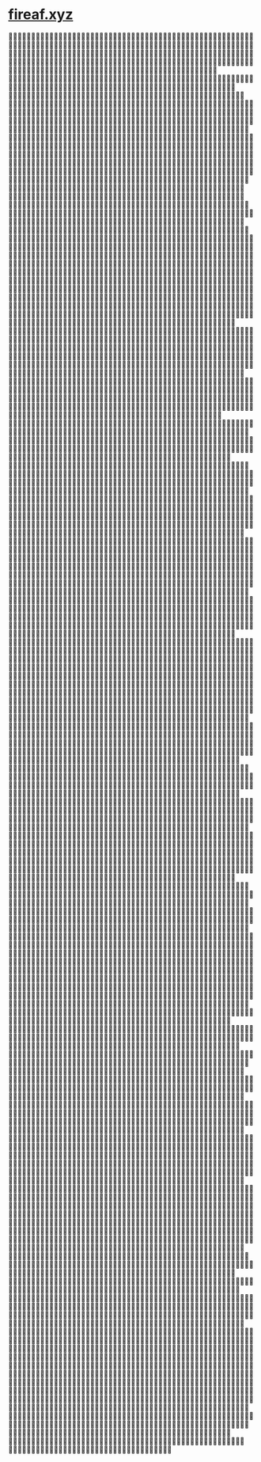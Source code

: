 # [fireaf.xyz](https://www.fireaf.xyz)

💯🔥💯🔥💯💯💯💯💯🔥🔥💯🔥🔥💯🔥💯🔥💯🔥🔥🔥🔥🔥💯💯💯💯🔥🔥🔥💯🔥🔥🔥💯💯🔥💯💯💯💯💯💯💯🔥🔥💯💯💯🔥💯💯🔥💯💯💯💯💯🔥💯💯💯💯🔥💯🔥💯💯💯💯🔥🔥💯🔥🔥💯🔥💯💯💯🔥🔥💯🔥🔥💯🔥🔥🔥🔥💯🔥🔥💯💯🔥💯💯💯💯💯💯🔥💯💯💯🔥💯🔥🔥💯💯💯💯💯🔥💯💯💯💯🔥🔥🔥🔥💯🔥💯🔥🔥🔥🔥🔥🔥💯💯💯💯🔥💯🔥💯🔥🔥💯🔥💯💯💯🔥💯💯💯🔥💯💯🔥🔥💯🔥💯🔥🔥🔥🔥💯💯💯🔥🔥💯🔥🔥🔥💯💯🔥🔥💯🔥💯💯🔥💯🔥💯💯🔥🔥🔥🔥💯💯🔥💯💯💯💯💯🔥💯💯🔥💯💯🔥🔥💯🔥💯💯💯🔥🔥🔥💯🔥💯🔥🔥💯💯🔥💯💯🔥💯🔥💯🔥🔥💯🔥🔥💯💯💯💯💯💯🔥🔥💯🔥💯💯🔥💯💯🔥💯🔥💯💯🔥🔥🔥💯🔥💯🔥🔥💯💯💯💯💯💯💯💯💯🔥🔥🔥🔥💯💯🔥🔥🔥💯💯🔥💯🔥💯🔥🔥💯💯💯🔥🔥💯🔥🔥💯🔥🔥🔥💯💯💯🔥🔥💯🔥🔥🔥🔥💯💯💯🔥💯🔥🔥💯💯💯💯🔥🔥💯🔥🔥💯🔥🔥💯💯💯💯💯🔥🔥💯💯🔥🔥💯💯💯💯🔥🔥💯💯💯💯🔥🔥💯💯🔥💯🔥🔥💯💯🔥💯💯💯🔥🔥💯💯💯💯💯💯🔥🔥🔥💯💯🔥🔥🔥💯🔥🔥💯🔥🔥💯🔥💯💯💯💯🔥🔥💯🔥🔥💯💯💯💯💯💯🔥🔥💯🔥🔥💯🔥💯🔥💯🔥💯💯🔥🔥💯💯💯🔥💯🔥💯💯🔥💯💯🔥🔥🔥🔥💯💯🔥💯💯💯💯💯💯🔥🔥🔥💯🔥🔥💯💯💯💯🔥🔥💯🔥🔥💯🔥💯💯🔥🔥💯🔥💯🔥🔥🔥💯💯🔥🔥💯💯💯🔥💯🔥🔥🔥💯🔥🔥🔥🔥💯💯🔥🔥💯💯🔥💯🔥🔥🔥💯🔥🔥💯🔥🔥🔥💯🔥💯💯💯🔥💯💯🔥🔥💯🔥🔥💯🔥🔥🔥🔥💯💯🔥🔥🔥💯🔥💯🔥🔥🔥💯🔥🔥💯🔥💯💯🔥🔥💯🔥🔥🔥💯💯🔥🔥💯🔥💯💯🔥🔥🔥🔥💯🔥💯🔥🔥🔥🔥💯💯💯💯💯💯💯🔥💯🔥💯💯💯💯💯🔥💯💯💯🔥🔥💯🔥💯🔥💯🔥💯💯💯💯🔥💯🔥🔥🔥💯🔥🔥💯🔥💯💯💯💯💯💯💯💯🔥🔥💯🔥💯🔥💯🔥🔥💯💯💯🔥💯💯🔥🔥💯🔥💯💯💯💯💯💯💯🔥💯💯💯🔥💯🔥💯🔥💯💯💯💯🔥💯🔥🔥🔥💯💯🔥🔥💯💯🔥💯💯💯💯💯🔥💯💯💯🔥🔥🔥💯🔥💯🔥💯💯🔥💯💯🔥🔥🔥🔥💯💯🔥🔥🔥💯🔥💯💯🔥🔥💯🔥💯🔥💯🔥💯🔥🔥💯💯🔥💯🔥💯💯💯🔥💯🔥💯🔥🔥🔥💯🔥💯🔥🔥🔥🔥💯💯💯💯💯💯🔥💯💯🔥💯🔥💯💯💯🔥💯🔥🔥🔥🔥💯💯💯🔥🔥💯💯💯💯💯💯🔥🔥💯💯🔥🔥🔥🔥🔥💯💯💯🔥🔥💯💯🔥💯💯🔥💯💯🔥🔥🔥🔥🔥🔥💯🔥💯🔥💯💯💯💯🔥💯🔥🔥🔥🔥🔥💯💯🔥🔥💯🔥💯🔥🔥💯🔥💯💯💯💯💯💯💯🔥💯🔥💯🔥🔥🔥🔥💯💯🔥🔥💯💯💯💯💯🔥🔥🔥💯🔥🔥🔥🔥🔥🔥💯🔥🔥💯💯💯🔥💯💯🔥🔥🔥💯🔥🔥💯💯🔥🔥💯💯🔥🔥💯🔥🔥🔥💯🔥💯💯💯🔥🔥💯💯🔥💯🔥🔥💯🔥💯🔥💯💯💯💯💯💯💯🔥🔥💯💯🔥💯💯🔥🔥🔥🔥💯🔥💯💯🔥💯💯💯🔥🔥🔥💯🔥💯🔥🔥💯💯🔥💯💯💯💯💯🔥💯🔥🔥💯💯🔥🔥💯🔥🔥🔥🔥🔥🔥💯💯🔥💯💯🔥🔥🔥💯🔥💯🔥💯💯🔥💯🔥🔥💯💯🔥🔥🔥💯💯💯🔥🔥🔥💯💯🔥🔥💯💯🔥💯💯🔥🔥💯💯💯🔥🔥🔥🔥🔥💯💯🔥💯💯🔥🔥💯💯💯💯🔥🔥🔥🔥🔥🔥🔥🔥🔥🔥💯🔥💯🔥🔥🔥🔥🔥💯🔥💯🔥🔥🔥💯🔥💯💯🔥💯🔥🔥🔥💯🔥🔥💯🔥🔥💯💯🔥🔥💯💯💯🔥🔥💯💯💯🔥💯🔥💯💯🔥🔥💯💯🔥🔥💯💯💯🔥🔥🔥💯🔥🔥🔥💯🔥🔥💯🔥💯💯💯💯💯🔥🔥💯💯🔥💯💯🔥💯🔥💯💯💯💯💯🔥💯🔥🔥💯💯🔥💯💯🔥🔥💯💯💯💯🔥💯🔥🔥💯🔥🔥💯🔥💯💯💯🔥💯🔥🔥🔥💯💯💯🔥🔥🔥🔥🔥💯🔥🔥💯💯💯💯🔥💯🔥🔥💯🔥🔥🔥💯💯🔥💯🔥🔥💯💯💯🔥🔥💯🔥💯💯🔥🔥💯🔥💯🔥🔥🔥💯💯💯🔥🔥🔥💯💯💯🔥🔥🔥💯💯🔥🔥💯💯💯🔥💯🔥🔥🔥💯💯💯💯💯💯🔥🔥💯💯💯💯💯🔥💯🔥💯🔥💯🔥💯🔥🔥🔥💯💯💯🔥🔥💯💯🔥💯🔥💯💯🔥🔥🔥🔥🔥💯🔥💯💯💯🔥💯🔥🔥🔥💯🔥💯💯💯💯🔥🔥🔥🔥💯💯💯🔥🔥💯🔥🔥🔥💯💯💯🔥💯💯🔥🔥💯🔥🔥🔥🔥💯💯💯💯🔥💯🔥💯💯💯💯💯💯💯🔥🔥🔥💯💯🔥💯💯🔥🔥🔥🔥💯💯🔥🔥💯🔥💯🔥🔥🔥💯🔥💯💯🔥💯💯🔥💯💯💯🔥🔥🔥🔥💯🔥🔥💯💯🔥💯💯💯🔥🔥🔥💯💯🔥💯🔥🔥💯💯💯💯💯🔥💯🔥💯💯🔥💯🔥💯🔥🔥💯🔥🔥🔥🔥💯🔥💯🔥🔥🔥🔥💯💯🔥🔥🔥💯🔥🔥🔥🔥🔥💯🔥🔥🔥💯🔥🔥🔥🔥🔥💯💯💯💯💯🔥🔥🔥🔥🔥💯💯🔥🔥🔥💯💯🔥💯💯💯💯🔥💯🔥🔥🔥🔥🔥🔥💯💯💯🔥🔥💯💯💯🔥💯🔥🔥💯💯🔥🔥🔥🔥💯💯💯💯🔥🔥🔥💯💯💯🔥🔥💯🔥🔥💯💯💯💯💯🔥💯💯🔥🔥💯🔥🔥💯🔥💯🔥💯🔥💯💯🔥💯💯🔥🔥💯💯🔥🔥🔥🔥💯🔥🔥🔥🔥🔥🔥💯💯💯💯💯💯🔥🔥🔥💯🔥🔥💯🔥🔥💯💯🔥💯💯💯🔥💯💯💯🔥🔥💯🔥🔥💯🔥💯💯🔥🔥💯🔥🔥🔥💯🔥🔥🔥💯🔥💯🔥💯🔥🔥💯💯🔥💯💯🔥🔥💯🔥🔥💯🔥🔥💯🔥🔥🔥💯💯💯🔥🔥🔥🔥🔥🔥🔥💯🔥🔥🔥💯🔥🔥🔥🔥🔥💯🔥🔥🔥💯💯💯🔥🔥💯💯🔥💯🔥🔥🔥💯🔥💯🔥🔥💯🔥💯💯🔥💯🔥💯🔥🔥🔥🔥🔥🔥💯💯💯💯🔥💯🔥🔥💯💯🔥🔥💯🔥🔥💯💯💯💯🔥💯🔥💯💯💯💯🔥🔥💯💯💯💯💯🔥💯💯🔥💯💯🔥🔥💯💯🔥🔥🔥💯🔥💯💯💯🔥🔥🔥🔥💯💯🔥💯🔥🔥🔥🔥🔥🔥🔥💯🔥🔥🔥🔥💯💯💯💯🔥💯💯💯💯💯💯🔥💯🔥💯💯🔥🔥🔥🔥🔥🔥🔥💯🔥💯💯💯💯🔥💯🔥💯💯💯💯🔥💯💯💯🔥💯🔥💯💯🔥🔥🔥🔥💯🔥🔥🔥🔥💯💯💯💯💯🔥💯💯💯💯💯💯💯💯🔥💯💯💯🔥💯💯🔥🔥🔥🔥💯🔥🔥🔥🔥🔥🔥💯💯💯💯🔥💯🔥💯💯💯💯🔥💯🔥💯💯🔥💯🔥🔥💯🔥💯🔥🔥🔥💯💯💯🔥🔥💯💯💯💯💯🔥💯🔥💯🔥💯💯🔥💯💯💯💯💯🔥💯💯💯💯🔥💯💯🔥🔥💯🔥🔥💯💯🔥🔥💯🔥💯💯💯💯💯🔥💯💯🔥💯🔥💯💯🔥💯🔥🔥🔥💯💯💯💯🔥💯💯💯💯💯🔥💯🔥🔥💯💯💯🔥💯💯💯💯🔥🔥💯🔥💯🔥💯🔥🔥🔥🔥🔥💯🔥💯💯💯💯🔥🔥💯🔥🔥💯💯🔥💯🔥🔥💯💯🔥🔥🔥💯💯🔥🔥🔥💯💯🔥🔥💯🔥🔥🔥💯🔥🔥🔥🔥🔥💯🔥🔥💯🔥🔥🔥💯🔥🔥💯💯🔥💯💯🔥💯💯🔥🔥🔥💯🔥🔥🔥🔥💯🔥🔥🔥🔥💯🔥🔥💯🔥🔥🔥💯🔥💯🔥💯🔥💯🔥🔥💯🔥💯🔥🔥💯💯💯🔥💯🔥🔥💯🔥💯💯🔥💯🔥🔥🔥💯🔥🔥💯💯🔥🔥🔥💯🔥🔥🔥🔥🔥🔥💯💯💯💯💯🔥💯🔥💯🔥💯🔥🔥🔥🔥🔥💯🔥🔥💯💯💯🔥💯🔥🔥💯💯💯🔥🔥🔥🔥🔥🔥💯🔥🔥💯🔥💯🔥🔥🔥🔥💯💯🔥🔥🔥🔥💯🔥🔥💯💯🔥💯💯🔥💯🔥🔥🔥🔥🔥💯🔥💯💯🔥💯💯💯🔥💯🔥🔥🔥💯💯🔥🔥🔥💯💯🔥🔥💯🔥💯💯💯🔥💯💯🔥🔥🔥🔥🔥🔥💯🔥🔥🔥💯🔥🔥💯🔥💯🔥💯💯💯🔥💯🔥💯🔥💯🔥💯💯💯💯💯🔥💯💯🔥🔥🔥🔥💯💯🔥💯🔥🔥💯🔥💯💯🔥💯💯💯🔥🔥💯🔥🔥💯🔥🔥🔥💯💯🔥🔥🔥💯💯💯💯💯🔥🔥🔥🔥💯💯💯🔥🔥💯💯🔥🔥💯🔥🔥💯🔥💯💯💯💯💯💯🔥🔥🔥🔥🔥🔥💯🔥💯🔥🔥💯🔥💯🔥💯💯🔥💯💯🔥🔥💯🔥🔥🔥🔥🔥💯🔥💯💯🔥💯🔥💯🔥💯💯🔥🔥💯💯💯🔥🔥💯🔥🔥🔥🔥🔥🔥🔥🔥💯💯💯🔥🔥🔥🔥💯🔥🔥💯🔥💯💯🔥🔥💯💯💯💯🔥💯💯💯💯🔥🔥💯🔥💯💯🔥💯💯🔥🔥💯💯🔥💯💯💯💯🔥🔥💯💯🔥🔥🔥💯💯🔥💯💯🔥🔥🔥🔥🔥🔥🔥🔥💯🔥🔥💯💯💯💯🔥🔥🔥💯🔥💯💯💯💯🔥💯💯🔥🔥🔥💯🔥💯💯🔥🔥🔥💯🔥💯🔥🔥🔥💯💯🔥💯💯🔥🔥🔥🔥🔥🔥💯💯🔥💯💯💯🔥🔥🔥💯💯💯🔥🔥🔥🔥💯🔥🔥💯💯🔥🔥💯💯💯💯💯🔥🔥🔥💯💯💯💯💯💯🔥🔥💯💯🔥💯💯🔥💯💯💯💯🔥💯💯🔥💯💯💯💯💯💯💯💯🔥🔥💯🔥🔥💯💯🔥🔥💯🔥🔥🔥💯🔥🔥💯🔥🔥💯🔥🔥🔥🔥🔥🔥💯🔥💯🔥💯💯🔥💯💯💯🔥💯💯💯🔥💯💯💯🔥🔥💯🔥💯🔥💯💯💯💯🔥💯🔥💯🔥💯🔥🔥💯💯💯💯💯💯💯💯🔥🔥🔥🔥🔥🔥🔥🔥💯🔥💯💯💯💯🔥💯🔥🔥🔥💯💯💯🔥🔥🔥🔥💯🔥🔥💯💯🔥🔥💯🔥🔥🔥💯🔥💯💯🔥💯🔥💯💯💯🔥💯🔥💯🔥🔥💯🔥💯💯💯💯💯🔥💯💯🔥🔥💯💯🔥💯🔥🔥🔥💯💯🔥🔥💯💯🔥🔥🔥🔥🔥💯🔥💯🔥💯🔥🔥🔥🔥💯🔥🔥🔥💯💯💯🔥🔥🔥🔥🔥🔥🔥🔥💯🔥🔥💯💯🔥💯🔥🔥🔥🔥🔥💯💯💯💯💯💯💯🔥💯💯🔥💯🔥🔥🔥💯🔥🔥💯🔥🔥🔥💯🔥🔥💯🔥🔥💯🔥🔥🔥💯💯🔥🔥💯💯💯💯🔥🔥💯🔥🔥🔥💯💯💯🔥💯💯🔥💯💯💯🔥💯💯💯🔥💯💯💯💯💯🔥💯💯💯💯💯💯🔥💯💯💯🔥💯🔥💯🔥💯🔥💯🔥💯🔥💯🔥🔥🔥💯🔥💯🔥🔥💯💯💯🔥💯🔥💯💯🔥🔥💯💯🔥💯🔥🔥🔥🔥🔥🔥🔥🔥🔥💯💯💯💯💯🔥🔥🔥💯🔥💯💯🔥🔥🔥💯🔥🔥💯🔥💯💯🔥🔥🔥🔥💯💯🔥🔥🔥🔥🔥💯💯💯💯🔥💯🔥🔥💯💯💯🔥🔥💯💯💯🔥🔥🔥🔥🔥🔥🔥💯💯🔥🔥🔥💯🔥💯💯🔥🔥💯🔥💯💯🔥🔥🔥💯🔥🔥🔥💯🔥🔥💯💯💯🔥🔥🔥🔥💯💯🔥💯🔥💯💯🔥💯💯🔥🔥🔥🔥🔥💯💯🔥💯🔥💯🔥💯💯🔥🔥🔥💯💯💯💯🔥🔥💯🔥🔥🔥🔥🔥🔥🔥💯💯🔥💯🔥💯💯🔥🔥🔥🔥🔥🔥🔥🔥💯💯🔥💯💯💯💯🔥💯💯🔥🔥💯💯💯🔥🔥💯💯💯🔥💯💯💯🔥🔥🔥💯🔥🔥🔥🔥💯💯💯🔥🔥🔥🔥🔥💯💯🔥💯🔥🔥🔥🔥💯💯💯🔥🔥🔥💯💯🔥💯💯💯🔥🔥💯💯💯💯💯🔥🔥🔥💯🔥🔥🔥🔥🔥🔥💯💯💯💯🔥💯💯🔥💯💯🔥🔥🔥💯🔥💯🔥🔥🔥🔥💯💯💯💯💯💯💯💯💯💯💯🔥🔥💯💯💯💯🔥🔥💯🔥💯🔥💯💯💯💯💯🔥🔥💯🔥🔥💯🔥💯💯🔥💯💯💯🔥🔥🔥🔥🔥💯🔥💯🔥🔥💯💯💯💯🔥💯🔥💯🔥🔥💯🔥🔥🔥🔥💯💯💯🔥💯🔥🔥💯💯🔥💯🔥🔥🔥💯🔥🔥🔥💯💯🔥🔥💯🔥💯💯💯💯🔥💯🔥🔥💯💯💯🔥💯🔥💯💯💯🔥💯💯🔥🔥💯💯🔥💯💯🔥🔥💯🔥💯🔥💯💯💯🔥🔥💯💯🔥💯💯💯💯🔥🔥🔥💯💯🔥💯💯🔥💯💯🔥💯💯🔥🔥💯🔥🔥🔥💯🔥🔥🔥🔥💯💯🔥💯💯💯🔥💯💯🔥💯🔥💯🔥🔥💯🔥🔥💯🔥💯💯🔥🔥💯💯🔥🔥💯💯💯💯💯🔥🔥🔥💯💯🔥💯🔥🔥🔥🔥💯🔥🔥🔥💯💯🔥💯🔥💯💯💯💯🔥🔥💯💯💯🔥💯💯🔥💯💯🔥💯🔥🔥🔥🔥🔥💯💯🔥🔥💯🔥💯🔥💯🔥💯💯🔥💯💯🔥💯🔥💯💯🔥🔥💯🔥🔥💯💯🔥💯💯💯💯🔥💯🔥💯🔥🔥🔥💯💯💯💯🔥💯💯💯💯💯🔥💯🔥🔥💯🔥🔥💯💯🔥🔥🔥💯🔥🔥💯🔥🔥🔥💯💯💯🔥💯🔥🔥🔥🔥🔥🔥🔥💯💯🔥💯💯💯🔥🔥💯🔥🔥🔥💯🔥🔥🔥💯🔥💯💯🔥🔥🔥🔥💯🔥💯💯🔥🔥💯💯💯🔥🔥🔥💯💯💯💯🔥💯🔥💯💯🔥💯🔥💯🔥🔥🔥🔥💯💯🔥🔥💯💯🔥🔥💯💯🔥💯🔥🔥🔥🔥🔥💯🔥💯🔥🔥💯🔥💯🔥💯🔥💯🔥💯💯🔥💯💯🔥💯💯💯💯💯🔥💯💯🔥💯💯💯🔥🔥💯💯💯💯🔥🔥💯💯💯🔥💯💯💯💯💯🔥💯🔥💯🔥🔥💯💯💯🔥💯🔥🔥🔥🔥💯🔥🔥🔥🔥🔥🔥💯💯🔥💯🔥💯🔥💯🔥💯🔥🔥💯💯🔥💯🔥💯💯🔥💯🔥🔥💯🔥💯🔥🔥🔥💯💯💯💯💯🔥💯🔥🔥💯💯🔥🔥🔥💯🔥💯💯🔥🔥💯💯🔥💯🔥💯💯🔥🔥💯💯🔥🔥💯💯💯💯💯💯🔥💯🔥🔥🔥🔥🔥💯💯🔥💯💯💯🔥💯🔥🔥🔥🔥🔥💯💯🔥💯🔥💯💯💯💯🔥🔥🔥🔥💯🔥🔥💯🔥🔥🔥🔥🔥💯💯🔥💯💯💯💯💯💯🔥🔥🔥💯🔥💯💯🔥🔥🔥💯🔥💯💯🔥💯🔥💯💯💯🔥🔥🔥🔥🔥💯💯💯🔥🔥💯🔥🔥💯🔥💯💯🔥💯💯🔥🔥💯💯💯🔥💯💯🔥🔥💯💯💯💯💯💯💯🔥💯🔥🔥🔥🔥💯🔥🔥💯🔥💯💯🔥💯🔥💯🔥🔥💯💯🔥💯🔥🔥💯🔥💯🔥🔥💯🔥🔥🔥💯💯🔥🔥🔥💯🔥🔥💯💯🔥🔥🔥💯🔥💯💯🔥💯💯🔥🔥🔥💯💯🔥🔥💯💯💯💯💯🔥🔥💯💯💯💯🔥🔥💯🔥🔥💯🔥💯💯🔥🔥💯🔥💯🔥🔥💯🔥🔥💯🔥💯💯💯🔥💯💯🔥🔥🔥🔥🔥💯🔥🔥🔥🔥💯🔥🔥💯💯🔥🔥🔥🔥💯🔥💯💯🔥🔥💯🔥🔥💯💯🔥🔥💯💯🔥🔥💯🔥🔥💯🔥💯🔥💯💯💯🔥💯💯🔥💯🔥💯🔥💯🔥💯💯💯💯💯💯🔥💯💯💯💯🔥💯💯💯🔥🔥💯💯🔥💯🔥🔥🔥🔥🔥💯🔥🔥💯🔥💯🔥🔥🔥💯💯🔥💯🔥🔥🔥🔥💯🔥💯💯💯💯💯💯🔥🔥🔥💯💯💯💯🔥🔥🔥🔥💯💯🔥🔥💯💯🔥🔥💯🔥🔥💯💯💯🔥💯🔥💯🔥🔥💯💯💯💯🔥🔥🔥💯🔥🔥💯🔥💯💯🔥💯🔥🔥🔥💯🔥💯🔥💯🔥🔥💯💯🔥🔥🔥🔥🔥💯💯💯🔥💯💯💯🔥💯🔥💯🔥🔥🔥💯🔥🔥💯💯🔥💯💯🔥🔥🔥🔥💯🔥🔥🔥🔥💯💯🔥💯🔥💯🔥🔥🔥🔥🔥🔥🔥🔥🔥🔥🔥💯💯🔥🔥🔥💯🔥💯💯🔥💯💯🔥💯🔥🔥🔥🔥💯💯🔥🔥💯💯🔥🔥💯🔥💯🔥💯💯💯💯💯💯🔥🔥💯💯💯💯💯🔥💯🔥💯💯💯🔥💯🔥💯🔥🔥💯💯🔥🔥💯💯💯💯💯🔥💯💯💯💯🔥💯💯💯💯💯💯💯💯🔥🔥💯🔥💯💯🔥🔥💯🔥💯🔥🔥💯🔥💯🔥💯💯🔥💯🔥💯🔥💯💯💯💯🔥🔥🔥🔥💯🔥🔥💯💯💯🔥🔥💯💯🔥🔥💯💯💯🔥🔥🔥🔥🔥🔥🔥🔥💯💯💯💯💯🔥💯💯💯💯🔥💯🔥🔥💯🔥🔥🔥🔥💯💯💯💯💯💯💯🔥🔥🔥🔥🔥🔥💯💯💯💯💯💯🔥🔥💯💯🔥💯🔥🔥💯💯💯🔥🔥🔥🔥💯🔥🔥🔥💯💯🔥🔥🔥🔥🔥💯🔥💯💯🔥🔥💯💯🔥💯🔥🔥💯🔥🔥🔥🔥💯🔥🔥💯💯🔥💯🔥🔥🔥🔥🔥💯💯🔥💯💯🔥💯🔥🔥💯💯🔥🔥💯🔥🔥💯💯🔥💯🔥🔥💯🔥🔥💯🔥🔥🔥💯💯💯🔥💯🔥💯💯🔥🔥💯🔥💯💯💯🔥💯💯🔥🔥💯💯💯💯🔥💯💯🔥💯🔥💯🔥💯💯🔥🔥🔥💯🔥💯💯🔥🔥🔥💯🔥🔥🔥🔥🔥💯💯🔥💯💯🔥🔥🔥💯🔥🔥💯🔥🔥🔥💯💯🔥💯💯🔥🔥💯💯💯💯💯🔥💯🔥🔥💯💯💯💯💯🔥💯🔥💯🔥💯🔥💯💯🔥💯🔥🔥🔥🔥🔥🔥🔥💯🔥💯💯🔥💯💯💯🔥💯🔥🔥🔥🔥💯💯💯🔥🔥💯🔥🔥💯🔥🔥💯🔥💯🔥💯💯💯💯💯🔥💯🔥🔥💯💯💯💯💯🔥💯🔥💯💯💯🔥🔥🔥💯💯💯🔥🔥💯💯🔥🔥🔥💯💯🔥🔥💯💯💯💯💯💯💯🔥💯🔥🔥💯🔥🔥💯🔥🔥💯🔥🔥🔥🔥🔥🔥🔥💯🔥💯💯🔥🔥💯💯💯💯🔥🔥💯💯🔥🔥🔥💯💯💯💯💯🔥💯🔥🔥🔥🔥💯🔥💯💯💯🔥💯💯💯🔥💯🔥🔥🔥💯🔥💯💯💯🔥💯💯🔥🔥🔥💯🔥🔥💯🔥🔥💯💯🔥💯🔥🔥💯🔥🔥💯🔥🔥🔥💯💯💯💯🔥💯🔥💯💯🔥🔥🔥💯🔥💯🔥💯💯🔥💯💯💯🔥💯💯🔥🔥🔥💯💯🔥🔥🔥🔥💯🔥💯🔥💯💯🔥🔥💯💯🔥🔥💯🔥💯🔥💯💯💯💯🔥🔥🔥🔥💯🔥🔥💯💯🔥🔥💯💯🔥💯🔥🔥🔥💯🔥💯💯💯💯🔥🔥🔥🔥💯🔥💯🔥💯🔥💯🔥🔥💯💯💯🔥💯🔥💯🔥🔥💯💯🔥💯💯💯💯💯💯💯🔥🔥💯💯🔥🔥💯💯🔥🔥💯💯💯💯🔥🔥💯💯🔥💯🔥🔥💯💯🔥🔥🔥💯💯💯💯🔥🔥🔥🔥💯💯🔥🔥🔥🔥💯💯💯💯🔥🔥🔥🔥🔥🔥💯🔥💯🔥🔥💯💯💯💯💯🔥🔥🔥🔥💯🔥💯💯💯🔥🔥🔥🔥💯💯🔥🔥💯💯💯💯💯🔥💯💯🔥🔥💯💯🔥🔥🔥🔥💯💯💯💯🔥💯💯🔥💯💯💯🔥💯💯🔥💯💯🔥🔥🔥💯🔥💯🔥🔥🔥🔥💯🔥🔥🔥💯💯💯💯🔥🔥🔥💯🔥💯💯🔥💯🔥🔥🔥🔥🔥💯🔥💯💯💯💯💯🔥🔥💯💯🔥💯🔥🔥💯🔥🔥💯🔥💯🔥💯🔥💯🔥💯💯🔥🔥💯💯🔥🔥🔥🔥💯💯💯🔥🔥🔥💯🔥🔥💯💯🔥💯💯🔥🔥🔥🔥💯💯💯💯🔥🔥🔥🔥🔥💯🔥🔥💯💯💯🔥💯🔥💯🔥🔥🔥💯🔥💯💯💯💯🔥🔥💯🔥💯💯💯🔥💯🔥🔥💯🔥💯💯🔥💯🔥💯💯🔥🔥💯💯💯💯💯🔥💯💯💯🔥🔥💯🔥🔥🔥💯💯💯💯💯🔥💯💯💯💯🔥🔥💯🔥🔥💯🔥🔥🔥🔥💯🔥🔥💯💯🔥🔥🔥💯🔥🔥💯🔥🔥🔥💯💯💯🔥🔥💯💯💯💯🔥🔥🔥🔥💯🔥🔥🔥💯💯🔥💯💯🔥💯💯🔥🔥🔥💯🔥💯💯💯🔥🔥🔥💯💯🔥🔥💯🔥💯💯💯🔥💯🔥💯💯🔥💯🔥🔥🔥🔥💯🔥🔥🔥💯🔥🔥💯🔥💯🔥💯💯🔥💯🔥🔥💯💯🔥💯🔥💯🔥🔥🔥🔥🔥🔥💯💯💯🔥💯💯🔥💯💯🔥🔥🔥💯💯🔥🔥🔥🔥🔥🔥🔥💯🔥💯💯💯💯🔥🔥💯💯💯💯🔥🔥🔥💯🔥🔥💯🔥🔥🔥🔥💯🔥💯💯🔥🔥💯🔥🔥💯💯💯🔥💯🔥🔥🔥🔥🔥💯🔥🔥🔥💯💯🔥🔥💯🔥🔥💯💯💯💯💯💯💯🔥💯🔥🔥🔥💯🔥💯🔥💯🔥💯💯🔥🔥🔥🔥🔥🔥🔥💯💯🔥🔥💯🔥🔥💯💯💯💯💯🔥💯🔥🔥💯💯🔥🔥💯💯🔥💯🔥💯💯🔥💯💯💯💯💯🔥💯🔥🔥🔥🔥💯🔥💯🔥🔥💯🔥🔥💯🔥💯💯💯🔥🔥💯💯💯💯🔥💯🔥💯💯🔥💯💯🔥💯🔥🔥💯🔥🔥🔥💯💯💯💯💯🔥💯🔥🔥💯🔥💯💯🔥🔥💯💯💯💯🔥💯💯🔥💯💯🔥💯🔥💯🔥🔥💯🔥🔥💯💯💯🔥🔥🔥💯🔥🔥🔥🔥🔥💯💯💯💯🔥🔥💯🔥🔥💯💯💯💯🔥🔥💯💯🔥💯🔥💯💯🔥💯💯🔥🔥💯💯💯🔥🔥💯🔥🔥🔥💯💯🔥🔥💯💯🔥🔥💯💯🔥🔥🔥💯💯💯🔥💯💯🔥🔥💯💯💯🔥🔥🔥💯🔥💯🔥🔥🔥💯💯🔥🔥🔥💯💯🔥🔥🔥🔥🔥🔥🔥🔥💯🔥💯🔥🔥🔥🔥💯💯💯🔥🔥💯🔥🔥🔥🔥💯🔥🔥🔥🔥🔥🔥🔥🔥💯💯💯💯🔥💯💯🔥💯🔥🔥🔥🔥💯💯💯🔥💯🔥🔥🔥🔥💯🔥💯💯💯💯🔥💯💯🔥💯🔥🔥💯🔥💯💯💯🔥🔥🔥🔥🔥🔥🔥💯💯💯🔥💯🔥💯💯🔥💯💯🔥🔥💯💯💯🔥🔥💯🔥🔥💯🔥💯💯🔥💯🔥💯💯🔥🔥🔥💯🔥💯🔥💯🔥🔥🔥💯🔥💯💯💯💯💯🔥💯🔥🔥🔥🔥🔥💯💯💯🔥🔥💯💯🔥🔥🔥💯💯🔥💯🔥💯💯💯🔥💯💯💯🔥🔥🔥🔥💯🔥🔥🔥🔥🔥🔥💯💯💯🔥💯🔥💯🔥💯💯🔥🔥💯💯💯💯🔥💯💯💯💯💯🔥💯💯💯💯💯🔥💯💯🔥🔥💯🔥🔥💯💯💯💯💯🔥🔥💯🔥💯💯💯🔥🔥🔥🔥💯💯🔥💯💯🔥🔥💯💯🔥💯🔥🔥🔥🔥🔥💯🔥💯💯💯🔥🔥🔥💯💯🔥💯🔥🔥💯💯💯💯💯💯🔥💯🔥💯🔥🔥💯🔥💯💯🔥🔥💯🔥🔥🔥🔥💯💯💯💯💯💯🔥🔥💯🔥💯💯🔥💯💯🔥💯💯🔥🔥💯💯🔥🔥💯💯💯🔥💯🔥🔥🔥🔥💯💯🔥💯🔥💯💯🔥🔥🔥💯💯🔥💯🔥💯🔥💯💯💯💯💯💯💯💯🔥💯💯🔥🔥🔥🔥💯💯💯🔥💯🔥🔥💯💯💯💯💯💯🔥💯🔥🔥💯🔥💯💯🔥🔥🔥💯💯🔥💯🔥🔥💯💯🔥🔥🔥💯💯💯🔥🔥💯🔥💯🔥🔥🔥💯💯🔥💯💯🔥🔥💯🔥🔥🔥💯💯💯💯🔥💯💯💯🔥🔥🔥💯🔥💯🔥🔥💯💯💯💯🔥🔥🔥💯💯💯💯💯💯💯💯💯💯🔥🔥🔥💯🔥🔥💯💯💯💯🔥💯🔥💯💯🔥💯💯🔥💯🔥🔥🔥🔥💯💯🔥🔥💯🔥💯🔥💯🔥💯🔥💯💯🔥🔥🔥💯💯🔥💯💯🔥💯💯💯🔥💯💯🔥🔥🔥💯🔥🔥🔥💯🔥💯🔥💯🔥🔥💯🔥🔥💯💯🔥🔥💯🔥🔥💯🔥🔥💯💯💯🔥🔥💯🔥💯🔥💯💯💯🔥💯💯💯💯🔥💯💯💯🔥🔥🔥🔥🔥💯🔥🔥💯💯💯💯🔥🔥💯💯🔥🔥🔥💯💯💯🔥💯💯🔥🔥🔥💯💯🔥🔥🔥💯🔥🔥💯💯💯🔥🔥🔥🔥💯🔥🔥💯🔥💯🔥💯🔥🔥💯💯💯💯💯🔥🔥🔥🔥🔥💯💯💯🔥🔥💯💯💯💯🔥💯🔥🔥💯🔥💯🔥💯🔥💯💯🔥💯💯🔥🔥🔥🔥🔥🔥🔥🔥💯💯💯💯💯💯💯🔥🔥💯🔥💯🔥🔥💯🔥💯🔥💯🔥💯🔥🔥💯💯🔥💯💯🔥💯💯💯🔥💯🔥💯🔥🔥💯🔥💯💯🔥🔥🔥💯💯🔥💯💯🔥💯🔥💯💯🔥🔥🔥💯💯💯💯🔥💯🔥💯🔥🔥💯💯💯💯🔥💯💯🔥🔥🔥💯💯💯💯🔥💯🔥💯🔥💯💯💯🔥🔥💯🔥🔥🔥🔥🔥🔥💯💯🔥🔥🔥💯🔥💯🔥🔥🔥💯🔥💯💯🔥🔥💯💯💯🔥💯🔥🔥🔥💯💯🔥🔥💯🔥🔥🔥🔥🔥🔥💯💯💯🔥🔥💯🔥💯💯🔥💯💯💯🔥🔥💯💯💯💯🔥💯💯💯💯🔥💯💯🔥💯💯🔥🔥💯💯🔥🔥🔥🔥🔥💯🔥🔥💯💯🔥🔥💯🔥💯💯💯💯💯💯🔥💯💯🔥🔥💯💯🔥🔥💯🔥💯🔥🔥🔥🔥🔥💯🔥💯💯🔥💯🔥🔥🔥🔥💯🔥💯💯💯💯🔥💯🔥💯🔥🔥💯💯💯🔥💯🔥🔥🔥🔥💯💯🔥💯💯🔥💯💯💯💯💯🔥💯💯🔥💯💯🔥💯🔥💯💯🔥💯🔥💯🔥💯💯🔥💯💯💯🔥🔥💯💯💯💯💯🔥💯💯🔥💯💯💯🔥🔥💯💯🔥🔥🔥🔥💯🔥💯💯💯💯💯🔥🔥🔥💯🔥🔥💯💯💯🔥💯💯💯🔥🔥💯💯💯💯💯🔥🔥🔥💯🔥💯💯🔥🔥💯🔥💯💯🔥💯💯💯🔥🔥💯🔥🔥💯🔥🔥💯💯💯🔥🔥💯💯💯💯🔥💯🔥🔥💯🔥🔥💯💯💯🔥💯💯🔥💯🔥💯🔥🔥🔥💯🔥💯🔥💯🔥🔥💯💯🔥💯💯💯💯💯🔥💯💯💯🔥💯🔥🔥🔥💯💯🔥💯🔥💯💯💯🔥💯🔥💯💯💯💯💯💯💯🔥💯🔥💯🔥💯🔥🔥🔥💯🔥🔥💯🔥🔥💯💯💯🔥💯🔥🔥🔥💯🔥💯💯🔥🔥💯🔥💯💯🔥🔥🔥🔥💯💯💯💯🔥💯🔥🔥🔥🔥🔥🔥🔥🔥💯💯🔥🔥🔥🔥💯🔥🔥💯🔥🔥💯🔥🔥🔥💯💯💯💯💯💯💯🔥🔥🔥💯🔥💯🔥💯💯💯🔥🔥💯💯🔥💯💯💯🔥💯🔥💯🔥💯🔥🔥🔥🔥🔥🔥🔥🔥💯💯🔥🔥🔥🔥💯🔥💯💯💯🔥💯🔥🔥💯💯🔥🔥💯💯🔥🔥🔥🔥💯💯💯💯🔥💯💯💯🔥🔥🔥🔥🔥🔥🔥🔥🔥🔥💯🔥🔥💯💯💯💯💯🔥💯💯💯💯🔥💯🔥🔥🔥💯🔥💯🔥🔥🔥🔥🔥💯🔥🔥🔥💯💯💯🔥🔥🔥🔥🔥💯💯💯💯🔥🔥🔥🔥🔥🔥💯💯💯🔥🔥💯💯🔥🔥🔥💯🔥🔥💯🔥💯🔥🔥💯💯💯🔥💯🔥🔥🔥💯🔥🔥🔥🔥💯🔥🔥🔥💯💯🔥💯🔥💯🔥💯💯💯🔥💯🔥🔥🔥💯💯🔥💯🔥🔥💯🔥💯💯💯🔥💯💯🔥🔥🔥💯💯💯🔥🔥🔥🔥🔥🔥💯💯💯💯🔥🔥🔥💯🔥💯🔥🔥🔥💯🔥🔥🔥🔥🔥💯💯💯🔥💯💯💯💯🔥🔥💯🔥🔥🔥💯💯🔥💯🔥💯💯💯🔥🔥💯💯💯🔥🔥💯💯💯💯🔥💯💯💯🔥🔥🔥💯🔥🔥💯💯🔥💯💯💯💯💯💯🔥🔥🔥🔥🔥💯💯🔥🔥💯🔥💯🔥💯🔥🔥🔥🔥🔥🔥🔥💯🔥💯🔥🔥💯💯💯🔥💯🔥🔥🔥🔥🔥🔥🔥🔥💯💯💯💯🔥🔥🔥💯🔥💯🔥💯💯💯🔥💯💯🔥🔥💯🔥🔥💯🔥💯💯💯🔥💯🔥💯🔥💯🔥💯🔥🔥🔥🔥💯🔥🔥🔥💯💯💯💯🔥🔥💯🔥💯🔥🔥💯🔥🔥💯🔥🔥🔥💯💯💯🔥💯🔥💯🔥💯🔥🔥💯💯🔥💯🔥🔥🔥💯🔥💯💯💯💯🔥🔥🔥💯💯💯💯🔥🔥💯💯🔥🔥💯🔥🔥🔥💯🔥💯🔥🔥🔥🔥🔥💯💯💯🔥💯💯💯🔥🔥🔥🔥🔥💯🔥💯💯💯🔥🔥🔥💯🔥🔥💯💯🔥💯🔥💯🔥🔥🔥🔥🔥💯🔥🔥🔥💯🔥🔥🔥🔥🔥💯🔥💯🔥🔥🔥🔥🔥💯💯🔥🔥🔥💯💯🔥💯🔥💯💯💯🔥💯💯🔥🔥🔥🔥🔥🔥🔥🔥💯💯🔥🔥🔥💯💯🔥🔥💯🔥🔥🔥🔥💯💯💯💯💯💯💯💯💯💯🔥💯🔥🔥🔥💯💯💯💯💯💯🔥💯🔥💯🔥🔥💯🔥🔥💯🔥🔥🔥🔥💯🔥💯💯💯🔥💯💯🔥💯💯🔥💯🔥🔥🔥🔥💯🔥💯🔥🔥💯💯💯💯💯💯🔥🔥🔥💯💯🔥🔥🔥💯💯💯🔥💯💯💯💯🔥💯🔥🔥🔥💯💯💯🔥💯💯🔥💯💯💯🔥🔥🔥🔥🔥💯🔥🔥💯💯💯💯🔥💯💯🔥🔥💯🔥🔥🔥💯🔥💯🔥💯💯🔥🔥🔥🔥🔥💯💯💯🔥💯💯💯🔥💯💯💯🔥💯🔥💯🔥🔥🔥💯🔥💯🔥💯💯💯💯🔥💯🔥🔥💯💯🔥💯🔥💯💯🔥🔥💯🔥💯💯🔥🔥💯💯🔥💯💯💯🔥💯🔥🔥💯💯💯💯💯💯💯💯💯💯🔥💯🔥🔥💯💯🔥🔥🔥🔥💯🔥🔥💯💯💯🔥💯🔥💯💯💯💯💯🔥💯💯💯🔥💯🔥🔥🔥💯💯💯💯💯🔥💯🔥🔥💯💯💯🔥💯💯🔥💯🔥💯🔥🔥💯💯💯🔥🔥🔥🔥💯🔥🔥🔥🔥💯💯🔥🔥🔥💯💯🔥💯🔥💯💯🔥💯🔥💯🔥🔥💯🔥🔥🔥🔥💯🔥💯💯🔥💯🔥🔥💯💯🔥💯🔥🔥💯🔥💯🔥💯💯💯🔥🔥💯💯🔥🔥💯💯💯💯💯🔥💯🔥💯🔥🔥💯💯💯💯💯🔥🔥🔥💯💯💯🔥💯💯💯🔥💯💯🔥💯💯💯🔥🔥💯🔥🔥💯💯🔥🔥💯💯🔥💯💯🔥💯💯🔥💯💯💯🔥💯💯💯💯🔥💯🔥🔥🔥🔥💯🔥💯🔥💯💯🔥🔥💯💯💯💯💯💯🔥🔥🔥🔥🔥🔥💯💯💯💯🔥🔥💯💯🔥🔥💯🔥🔥🔥💯💯🔥🔥🔥🔥💯🔥💯🔥🔥🔥💯💯💯💯🔥🔥💯💯💯🔥🔥🔥🔥🔥💯💯💯💯🔥💯🔥🔥💯🔥🔥💯🔥💯💯🔥🔥🔥💯🔥🔥💯🔥🔥💯💯💯💯💯💯💯💯🔥🔥💯🔥💯🔥🔥🔥🔥🔥🔥🔥💯💯🔥💯💯💯🔥💯💯💯🔥🔥💯💯🔥🔥💯💯🔥💯💯💯💯💯🔥💯🔥💯🔥💯🔥🔥💯🔥🔥🔥💯🔥💯🔥🔥💯💯💯🔥🔥💯💯💯🔥💯💯💯💯💯🔥💯🔥🔥🔥💯🔥💯💯💯🔥🔥🔥💯🔥💯🔥🔥🔥💯💯🔥💯🔥💯💯🔥🔥🔥🔥💯🔥🔥🔥💯🔥🔥🔥🔥💯🔥🔥🔥💯💯💯💯💯💯💯🔥🔥💯🔥💯🔥💯💯💯🔥💯🔥💯💯💯💯💯🔥💯💯💯🔥🔥🔥🔥💯💯🔥💯💯🔥🔥🔥🔥🔥🔥💯🔥💯💯💯💯💯🔥🔥💯🔥🔥🔥🔥🔥💯💯🔥💯💯💯💯💯🔥🔥🔥💯💯💯💯💯💯💯🔥🔥🔥💯💯💯🔥🔥💯🔥💯🔥💯🔥🔥💯🔥💯💯💯🔥🔥🔥💯🔥💯🔥💯💯💯🔥🔥💯🔥🔥🔥💯🔥🔥💯💯💯💯🔥💯🔥🔥🔥🔥💯🔥🔥💯🔥🔥🔥🔥🔥💯🔥🔥💯💯💯🔥💯🔥💯🔥🔥🔥💯💯💯💯🔥💯💯💯💯🔥💯🔥🔥🔥💯💯🔥🔥🔥🔥🔥🔥💯💯💯💯💯🔥🔥💯💯💯🔥🔥💯🔥🔥💯💯🔥💯🔥🔥🔥💯🔥🔥🔥💯💯🔥💯💯🔥💯🔥🔥🔥💯💯🔥💯🔥🔥🔥💯🔥💯🔥🔥🔥🔥🔥🔥💯💯💯💯💯💯🔥💯💯🔥💯🔥💯🔥🔥🔥🔥🔥🔥💯🔥🔥💯💯💯🔥🔥🔥💯🔥🔥💯💯🔥🔥🔥💯💯🔥🔥🔥🔥💯💯💯💯🔥🔥🔥🔥🔥💯💯🔥🔥🔥💯💯🔥💯💯💯💯🔥🔥💯🔥🔥💯🔥💯🔥🔥🔥🔥🔥🔥💯💯💯🔥🔥🔥💯💯🔥🔥💯🔥🔥🔥💯💯💯💯🔥🔥🔥🔥💯🔥🔥💯🔥🔥🔥💯💯🔥💯🔥🔥💯💯🔥💯🔥💯🔥🔥🔥💯🔥💯🔥🔥🔥💯💯💯💯💯🔥🔥💯💯🔥💯🔥🔥🔥🔥🔥🔥💯🔥🔥💯🔥🔥🔥🔥🔥💯🔥💯🔥💯🔥💯🔥🔥🔥🔥💯🔥💯💯🔥💯💯💯💯💯🔥💯🔥💯💯💯🔥🔥💯💯💯💯💯🔥💯💯🔥💯🔥🔥💯🔥💯💯🔥🔥💯💯💯💯💯🔥🔥💯💯🔥💯🔥🔥🔥🔥🔥💯💯💯💯💯💯💯🔥💯🔥🔥🔥🔥🔥💯🔥💯🔥🔥🔥🔥💯💯💯💯🔥💯💯🔥🔥💯💯💯💯🔥💯🔥💯🔥🔥💯🔥🔥💯💯💯💯💯💯🔥💯🔥💯🔥🔥💯💯🔥🔥🔥💯🔥🔥🔥💯🔥🔥💯🔥🔥💯🔥🔥💯🔥💯💯🔥🔥💯💯🔥🔥💯💯🔥🔥💯🔥🔥💯💯🔥💯💯🔥💯🔥🔥💯🔥🔥🔥🔥🔥💯💯💯💯💯🔥💯💯💯🔥🔥💯🔥💯🔥💯💯💯💯🔥💯🔥💯🔥💯🔥🔥🔥💯💯🔥🔥💯🔥💯🔥💯💯🔥💯🔥🔥🔥💯💯💯🔥💯🔥💯💯💯💯🔥🔥🔥💯🔥🔥💯🔥💯💯🔥🔥💯💯🔥🔥💯🔥🔥🔥🔥🔥💯💯💯💯🔥💯💯🔥🔥🔥🔥💯💯🔥🔥🔥💯💯💯💯💯💯🔥🔥🔥🔥🔥🔥🔥🔥🔥💯💯🔥💯💯💯🔥🔥💯🔥🔥💯💯🔥💯🔥🔥💯💯💯🔥🔥💯🔥🔥🔥💯💯💯💯💯💯🔥🔥💯🔥🔥🔥🔥🔥💯💯💯🔥💯🔥🔥🔥💯🔥💯🔥💯🔥🔥🔥🔥💯🔥🔥🔥🔥🔥💯💯💯🔥🔥🔥🔥💯💯💯💯💯💯💯🔥🔥🔥🔥🔥🔥💯💯💯💯🔥🔥🔥💯🔥💯🔥💯💯💯💯💯🔥🔥💯💯💯💯💯🔥🔥💯💯💯💯💯💯💯🔥🔥💯🔥💯💯🔥🔥💯🔥🔥🔥💯💯💯🔥💯💯🔥💯💯🔥🔥💯🔥🔥💯💯💯💯💯🔥💯💯🔥💯💯🔥🔥🔥💯💯🔥💯🔥🔥🔥💯🔥🔥🔥🔥🔥🔥💯💯🔥💯🔥💯🔥💯💯💯💯💯🔥💯💯🔥🔥💯💯🔥🔥💯💯💯💯🔥💯🔥🔥💯💯🔥💯🔥🔥💯💯💯🔥🔥💯🔥🔥💯🔥🔥💯🔥💯💯🔥💯🔥🔥💯🔥🔥💯💯🔥🔥🔥💯💯💯🔥💯💯💯💯🔥💯🔥💯🔥🔥🔥🔥💯🔥💯💯💯💯💯🔥🔥🔥🔥🔥🔥💯🔥🔥🔥💯💯💯💯💯💯🔥🔥💯🔥💯💯🔥💯🔥💯💯🔥🔥💯🔥🔥💯🔥🔥🔥💯🔥🔥💯🔥🔥💯🔥💯🔥💯💯🔥💯💯💯💯🔥🔥💯💯💯💯💯💯💯💯💯🔥🔥💯🔥💯🔥💯💯💯🔥💯🔥🔥🔥💯🔥🔥🔥🔥🔥🔥💯🔥💯💯💯💯💯🔥🔥💯💯💯🔥💯🔥💯🔥🔥🔥🔥💯🔥💯🔥🔥🔥🔥💯🔥🔥💯🔥💯💯🔥🔥🔥💯🔥🔥💯🔥🔥💯💯🔥🔥💯💯💯💯💯🔥💯🔥💯🔥💯🔥🔥🔥🔥💯💯💯🔥💯🔥🔥💯🔥💯🔥💯🔥🔥💯🔥🔥💯💯💯💯🔥💯🔥💯💯🔥💯🔥🔥🔥🔥🔥🔥💯🔥💯💯🔥🔥💯🔥🔥💯🔥🔥🔥🔥🔥🔥🔥💯🔥💯💯🔥💯🔥💯🔥💯💯🔥🔥🔥🔥🔥💯💯💯💯💯🔥🔥💯🔥🔥🔥💯💯💯💯💯💯🔥💯💯💯💯💯💯💯💯🔥💯💯💯💯💯🔥💯💯🔥🔥🔥🔥🔥🔥💯🔥💯💯💯💯🔥🔥💯🔥🔥💯💯🔥💯🔥🔥💯🔥🔥💯🔥💯🔥🔥💯💯💯🔥🔥💯🔥💯🔥💯💯💯🔥🔥🔥🔥🔥💯💯💯💯💯🔥🔥💯💯💯🔥🔥💯🔥🔥🔥💯🔥💯🔥💯💯🔥💯💯💯🔥💯🔥💯💯💯🔥💯🔥🔥🔥💯💯🔥🔥🔥🔥💯💯💯🔥🔥💯💯💯💯💯💯🔥🔥💯💯💯💯💯🔥💯🔥💯🔥🔥🔥💯🔥💯🔥💯🔥💯🔥🔥💯💯💯🔥🔥🔥🔥🔥💯💯🔥💯💯💯💯🔥💯💯🔥💯💯💯💯💯💯💯💯🔥💯🔥💯💯🔥💯💯🔥💯💯💯🔥🔥🔥🔥🔥💯🔥💯💯🔥🔥💯🔥💯💯💯🔥🔥💯🔥💯💯🔥💯💯💯🔥💯💯💯🔥💯🔥🔥💯💯💯💯💯💯🔥🔥🔥💯💯💯🔥🔥🔥💯🔥🔥🔥💯💯🔥🔥💯🔥💯💯💯💯💯💯💯💯💯💯💯💯💯💯🔥💯💯🔥🔥💯🔥🔥🔥💯🔥💯💯🔥💯💯💯💯🔥🔥🔥💯🔥💯🔥🔥🔥💯💯🔥🔥🔥🔥🔥🔥💯💯🔥🔥💯💯💯💯💯🔥🔥💯💯🔥💯🔥💯💯🔥💯💯💯💯💯🔥🔥💯🔥💯💯💯💯💯💯💯💯💯💯💯🔥💯💯🔥💯💯💯🔥🔥🔥🔥💯💯🔥💯💯🔥💯💯💯💯💯🔥💯🔥🔥💯💯💯💯💯💯💯🔥🔥🔥💯🔥🔥🔥🔥💯💯💯💯💯💯🔥🔥💯💯💯🔥🔥💯💯💯💯💯💯💯🔥💯🔥💯🔥🔥💯💯🔥💯💯🔥💯💯🔥💯
